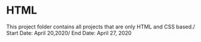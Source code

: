 # HTML
This project folder contains all projects that are only HTML and CSS based./
Start Date: April 20,2020/
End Date: April 27, 2020